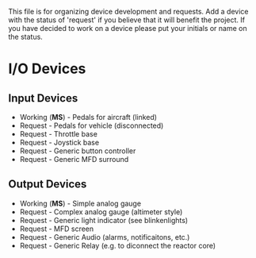 This file is for organizing device development and requests. Add a device with the status of 'request' if you believe that it will benefit the project. If you have decided to work on a device please put your initials or name on the status.

# I/O Devices

## Input Devices
* Working (**MS**) - Pedals for aircraft (linked)
* Request - Pedals for vehicle (disconnected)
* Request - Throttle base 
* Request - Joystick base
* Request - Generic button controller
* Request - Generic MFD surround

## Output Devices
* Working (**MS**) - Simple analog gauge
* Request - Complex analog gauge (altimeter style)
* Request - Generic light indicator (see blinkenlights)
* Request - MFD screen
* Request - Generic Audio (alarms, notificaitons, etc.)
* Request - Generic Relay (e.g. to diconnect the reactor core)
